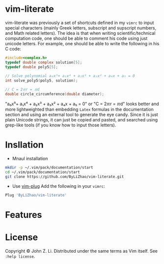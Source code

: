 # vim-literate
vim-literate was previously a set of shortcuts defined in my `vimrc` to input special characters (mainly Greek letters, subscript and supscript numbers, and Math related letters). The idea is that when writing scientific/technical computation code, one should be able to comment his code using just unicode letters. For example, one should be
able to write the following in his C code:

```c
#include<complex.h>
typedef double complex solution[5];
typedef double poly5[5];
    
// Solve polynomial a₀x⁵+ a₁x⁴ + a₂x³ + a₃x² + a₄x + a₅ = 0 
int solve_poly5(poly5, solution);

// C = 2ℼr = ℼd
double circle_circumference(double diameter); 
```

"a₀x⁵+ a₁x⁴ + a₂x³ + a₃x² + a₄x + a₅ = 0" or "C = 2ℼr = ℼd" looks better and more lightweighted than embedding `Latex` formulas in the documentation section and using an external tool to generate the eye candy. Since it is just plain Unicode strings, it can just be copied and pasted, and searched using grep-like tools (if you know how to input those letters). 

# Insllation 
- Mnaul installation
 ```bash
 mkdir -p ~/.vim/pack/documentation/start
 cd ~/.vim/pack/documentation/start
 git clone https://github.com/ByLiZhao/vim-literate.git
 ```
 - Use [vim-plug](https://github.com/junegunn/vim-plug)
 Add the following in your `vimrc`:
 
 ```bash
 Plug 'ByLiZhao/vim-literate'
 ```
 
 # Features
 
 
 # License
 Copyright © John Z. Li. Distributed under the same terms as Vim itself. See `:help license`.
 
